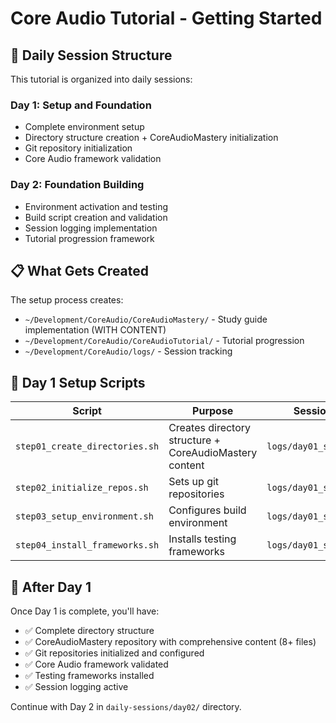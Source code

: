 # Core Audio Tutorial - Getting Started

## 🚀 Daily Session Structure

This tutorial is organized into daily sessions:

### Day 1: Setup and Foundation
- Complete environment setup
- Directory structure creation + CoreAudioMastery initialization
- Git repository initialization
- Core Audio framework validation

### Day 2: Foundation Building
- Environment activation and testing
- Build script creation and validation
- Session logging implementation
- Tutorial progression framework

## 📋 What Gets Created

The setup process creates:
- `~/Development/CoreAudio/CoreAudioMastery/` - Study guide implementation (WITH CONTENT)
- `~/Development/CoreAudio/CoreAudioTutorial/` - Tutorial progression
- `~/Development/CoreAudio/logs/` - Session tracking

## 🔧 Day 1 Setup Scripts

| Script | Purpose | Session Log |
|--------|---------|-------------|
| `step01_create_directories.sh` | Creates directory structure + CoreAudioMastery content | `logs/day01_session.log` |
| `step02_initialize_repos.sh` | Sets up git repositories | `logs/day01_session.log` |
| `step03_setup_environment.sh` | Configures build environment | `logs/day01_session.log` |
| `step04_install_frameworks.sh` | Installs testing frameworks | `logs/day01_session.log` |

## 🎯 After Day 1

Once Day 1 is complete, you'll have:
- ✅ Complete directory structure
- ✅ CoreAudioMastery repository with comprehensive content (8+ files)
- ✅ Git repositories initialized and configured
- ✅ Core Audio framework validated
- ✅ Testing frameworks installed
- ✅ Session logging active

Continue with Day 2 in `daily-sessions/day02/` directory.
